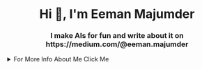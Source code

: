 <h1 align="center">Hi 👋, I'm Eeman Majumder</h1>
<h3 align="center">I make AIs for fun and write about it on https://medium.com/@eeman.majumder</h3>
<details><summary>For More Info About Me Click Me</summary>

  <h1 align="center">Hey There 👋🏼</h1>
  <h2 align="center">Happy to see you here 😁</h2>
___


Welcome to my little corner of the internet! **I'm Eeman Majumder**, a self-proclaimed average nerd with a passion for Artificial Intelligence and Machine Learning. I'm currently pursuing my B.Tech degree in Computer Science with a specialization in AIML at VIT Bhopal, India.

I'm known for making some weird and interesting AI projects that have left my friends and family scratching their heads. But hey, that's what makes life fun, right? 😉

Now, let me tell you a bit about myself in a more down-to-earth way.

___

**Education 📚**
---------------

**<u><h3>VIT Bhopal, India</h3></u>**
B.Tech in Computer Science with specialisation In Artificial Intelligence and Machine Learning

**Grades** -  Work In Progress

**<u><h3>St.Arnold's School, Rourkela, Odisa, India</h3></u>**

**Grades:** 

>**CBSE Boards Class 10**<EM>
>
>
><table><b><tr><th>Subject</th><th>Grades</th></tr></b>
><tr><td>English Comm.</td><td> A1</td></tr>
><tr><td>Hindi</td><td>C2</td></tr>
><tr><td>Maths</td><td>C1</td></tr>
><tr><td>Science</td><td>A2</td></tr>
><tr><td>SST</td><td>B1</td></tr>
><tr><td>Computer Science (IT)</td><td>AI</td></tr>
></table></EM>

>**CBSE Boards Class 12**<EM>
><table><b><tr><th>Subject</th><th>Marks</th></tr></b>
><tr><td>English Core</td><td> 78</td></tr>
><tr><td>Maths</td><td>47</td></tr>
><tr><td>Physics</td><td>73</td></tr>
><tr><td>Chemistry</td><td>75</td></tr>
><tr><td>Computer Science</td><td>80</td></tr>
><tr><td>Physical Education</td><td>84</td></tr>
></table></EM>

___

**Skills 🤖**
---------

**<u><h3>Technical  🛠️</h3></u>**

>**Programming Languages**<EM>
><table><b><tr><th>Languages</th><th>Efficency</th></tr></b>
><tr><td>Python</td><td>Advanced</td></tr>
><tr><td>Rust</td><td>Advanced</td></tr>
><tr><td>C++</td><td>Intermediate</td></tr>
><tr><td>C</td><td>Imtermedate</td></tr>
><tr><td>Java</td><td>Basic</td></tr>
><tr><td>R</td><td>Basic</td></tr>
></table></EM>

>**Machine Learning and AI**<EM>
><table><b><tr><th>Topics</th><th>Proficiency Level</th></tr></b>
><tr><td>Machine Learning</td><td>Advanced</td></tr>
><tr><td>Deep Learning</td><td>Advanced</td></tr>
><tr><td>Natural Language Processing</td><td>Advanced</td></tr>
><tr><td>Computer Vision</td><td>Advanced</td></tr>
><tr><td>Data Science</td><td>Advanced</td></tr>
><tr><td>Big Data</td><td>Advanced</td></tr>
><tr><td>Reinforcement Learning</td><td>Advanced</td></tr>
><tr><td>Cybersecurity</td><td>Intermediate</td></tr>
><tr><td>Cryptography</td><td>Intermediate</td></tr>
><tr><td>Data Engineering</td><td>Intermediate</td></tr>
><tr><td>Blockchain</td><td>Basic</td></tr>
><tr><td>Web Development</td><td>Basic</td></tr>
></table></EM>

<u><h3>**Soft Skills 💬**</h3></u>

Communication <EM>

<ul>
<li>Effective verbal and written communication skills</li>
<li>Active listening</li>
<li>Presentation skills</li>
<li>Interpersonal skills</li>
<li>Conflict resolution</li>
</ul></EM>
Leadership<EM>

<ul>
<li>Team management</li>
<li>Mentoring and coaching</li>
<li>Delegation</li>
<li>Strategic thinking</li>
<li>Decision making</li>
</ul></EM>
Time Management<EM>

<ul>
<li>Prioritization</li>
<li>Effective task scheduling</li>
<li>Meeting deadlines</li>
<li>Organizational skills</li>
<li>Adaptability</li>
</ul></EM>
Problem Solving<EM>

<ul>
<li>Analytical thinking</li>
<li>Critical thinking</li>
<li>Creativity</li>
<li>Attention to detail</li>
<li>Decision making</li>
</ul></EM>
Collaboration<EM>

<ul>
<li>Teamwork</li>
<li>Flexibility</li>
<li>Open-mindedness</li>
<li>Empathy</li>
<li>Conflict resolution</li>
</ul></EM>

___

**Academic Projects**
---------


<em>**Street Dogs Detection And Management Artificial Intelligence - Web App**</em>
--------------------------------------------------
Aug 2022 - Oct 2022

Associated with Vellore Institute of Technology

<b><h3>Description Of This Project:</h3></b>

The "Dawg Detection" app is a web-based application designed for identifying the presence of dogs in a given image. The app utilizes the state-of-the-art YOLOv7 object detection algorithm to accurately detect the presence of dogs in images uploaded by users.

The app provides users with a simple and intuitive interface to upload an image, which is then processed using the YOLOv7 algorithm to detect the presence of dogs. The app then displays the image with bounding boxes around each detected dog, along with a count of the total number of dogs detected in the image.

In addition to identifying dogs in uploaded images, the app also uses geolocation services to plot the user's location on a map and provides an estimate of the total number of dog sightings reported around the world.

The app also includes a fun feature for users to click a button to trigger a shower of balloons to celebrate their successful use of the app.

Overall, the "Dawg Detection" app is a fun and useful tool for anyone looking to identify dogs in images and gain insight into dog sightings worldwide.

Link To Project: https://github.com/Eeman1113/Dawg

<em>**ML Based Career Councillor**</em>
--------------------------------------------------
Sep 2022 - Feb 2023

Associated with Vellore Institute of Technology

<b><h3>Description Of This Project:</h3></b>
The ML Based Career Counsellor is a Streamlit app that uses large language models to suggest job positions based on the user's skills. The app asks the user to enter their name, region, date of birth and select the skills they possess from a list of skills. It then generates a prompt using the user's selected skills and asks large language models to suggest ten job positions based on the user's skills.

The app uses the PIL library to create a report containing the user's name, selected skills, and the suggested job positions. The report is generated as an image and saved to the local file system.

Link To Project: https://github.com/Eeman1113/ML-BASED-CAREER-COUINCLER

___

**Personal Projects**
---------

**<u><h3>Associated With Medium</h3></u>**

<em>**Detection Of Covid19 Using Keras**</em>
--------------------------------------------------
Jan 2022 - Jan 2022

Link To Project: https://github.com/Eeman1113/detection-of-COVID-19-WITH-KERAS


<em>**AI to chat with my friends on WhatsApp**</em>
--------------------------------------------------
Jul 2020 - Jul 2020

Link To Project: 
https://medium.com/geekculture/i-made-an-ai-to-chats-with-my-friends-without-them-noticing-part-1-c9a6482a4d80

<em>**Text to Handwriting using AI**</em>
--------------------------------------------------
Feb 2022 - Feb 2022

Link To Project: https://github.com/Eeman1113/text-to-handwriting

<em>**Flappy Bird**</em>
--------------------------------------------------
Mar 2022 - Mar 2022

Link To Project: https://github.com/Eeman1113/Flappy_Bird

<em>**Chatbot in 15 Lines**</em>
--------------------------------------------------
Mar 2022 - Mar 2022

Link To Project: https://github.com/Eeman1113/Chatbot_in_15_lines_GPT-3

<em>**AI to generate ART**</em>
--------------------------------------------------
Mar 2022 - Mar 2022

Link To Project: https://github.com/Eeman1113/Generating-Art-using-AI

<em>**AI to Generate Anime Synopsis**</em>
--------------------------------------------------
Mar 2022 - Mar 2022

Link To Project: https://github.com/Eeman1113/Anime-Synopsis-Generator-With-Deep-Learning

<em>**AI to Generate Animations**</em>
--------------------------------------------------
Mar 2022 - Mar 2022

Link To Project: https://github.com/Eeman1113/Generating-Animation-By-An-AI

<em>**AI to Generate Animations**</em>
--------------------------------------------------
Mar 2022 - Mar 2022

Link To Project: https://github.com/Eeman1113/Generating-Animation-By-An-AI

<em>**Enhancing Images Using AI**</em>
--------------------------------------------------
Apr 2022 - Apr 2022

Link To Project: https://github.com/Eeman1113/Enahncing-Images-using-AI

<em>**Better Song Suggester Than Spotify**</em>
--------------------------------------------------
Apr 2022 - Apr 2022

Link To Project: https://github.com/Eeman1113/Better_Song_reccomendetar_than_spotify

<em>**AI to covert Python to natural language**</em>
--------------------------------------------------
Apr 2022 - Apr 2022

Link To Project: https://github.com/Eeman1113/Python_To_English

<em>**AI to attend my online classes**</em>
--------------------------------------------------
Apr 2022 - Apr 202

Link To Project: https://github.com/Eeman1113/AI_to_attend_my_online_classes

<em>**OCR For SBI Bank**</em>
--------------------------------------------------
May 2022 - May 2022

Link To Project: https://github.com/Eeman1113/OCR_for_SBI

<em>**Automating Mario Using Reinforcement Learning**</em>
--------------------------------------------------
May 2022 - May 2022

Link To Project: https://github.com/Eeman1113/Mario-RL-AI

<em>**AI that behaves like Chandler Bing**</em>
--------------------------------------------------
May 2022 - May 2022

Link To Project: https://github.com/Eeman1113/Chandler-Bing-Deep-Learning-AI

<em>**Large Scale Anomaly Detection**</em>
--------------------------------------------------
Jun 2022 - Jun 2022

<em>**Black and White Photos to colour**</em>
--------------------------------------------------
Jun 2022 - Jun 2022

Link To Project: https://github.com/Eeman1113/Black-and-white-to-colour-photos

<em>**AI to suggest what to cook every day to people**</em>
--------------------------------------------------
Jun 2022 - Jun 2022

Link To Project: https://github.com/Eeman1113/What-Should-I-make-Today



<em>**AI to change black and white videos to colour**</em>
--------------------------------------------------
Jun 2022 - Jun 2022

Link To Project: https://github.com/Eeman1113/black-and-white-videos-to-colour-

<em>**Custom NLP Model**</em>
--------------------------------------------------
Jul 2022 - Jul 2022

Link To Project: https://github.com/Eeman1113/AI-that-chats-with-my-friends-

<em>**AI to rate my AI projects**</em>
--------------------------------------------------
Jul 2022 - Jul 2022

Link To Project: https://github.com/Eeman1113/AI-to-rate-my-AI-projects-

<em>**AI to make weird Spotify playlists**</em>
--------------------------------------------------
Jul 2022 - Aug 2022

Link To Project: https://github.com/Eeman1113/AI-to-make-wierd-spotify-playlists-


<em>**AI that writes articles**</em>
--------------------------------------------------
Aug 2022 - Aug 2022

Link To Project: https://github.com/Eeman1113/AI-writes-Articles

<em>**AI that generates text from keywords**</em>
--------------------------------------------------
Aug 2022 - Aug 2022

Link To Project: https://github.com/Eeman1113/AI_to_generate_sentences_from_words

<em>**AI to send you newspapers from a randomly made up world**</em>
--------------------------------------------------
Sep 2022 - Sep 2022

Link To Project: https://github.com/Eeman1113/AI-to-send-you-newspapers-from-a-randomly-made-up-world.

<em>**Ansar Chan (◕ヮ◕) 解**</em>
--------------------------------------------------
Feb 2023 - Present

Description Of Project:

Have you ever had a list of questions that you needed to answer quickly? Maybe you're a teacher or a student preparing for an exam, or maybe you're just curious about a particular topic. Either way, answering a long list of questions can be a daunting task. Fortunately, there is a new tool that can help: Ansar Chan (◕ヮ◕) 解.

Ansar Chan (◕ヮ◕) 解 is a Streamlit app that uses OpenAI to generate answers to a list of questions. It takes an array of questions as input and generates an answer for each one using OpenAI's text-generation API. The app then displays the answers in a visually appealing format.

To use Ansar Chan (◕ヮ◕) 解, you first need to run the app on Streamlit. Once the app loads, enter an array of questions into the text input field and click "Enter". The app will use the OpenAI API to generate answers for each question and display them in a visually appealing format.

Link To Project: https://github.com/Eeman1113/Examinee_AI


**<u><h3>Associated with Analytics India Magazine</h3></u>**

<em>**AI to write like Chetan Bhagat**</em>
--------------------------------------------------
Feb 2023 - Present

Link To Project: https://github.com/Eeman1113/Chetan-Bhagat-AI


____

**Experience  📋**
---------

**Manuscripts.ai**<br>
----------------------------
**Lead AIML Engineer**<br>
June 2022 - Present (11 months) India<br>
https://manuscripts.ai/

**Omdena VIT Bhopal University Chapter**<br>
-------------------------------------------------
**President**<br>
January 2023 - Present (4 months)<br>
Bhopal, Madhya Pradesh, India<br>

**AI CLUB - VIT BHOPAL University** <br>
---------------------------------
1 year 2 months <br>
**Core Member** <br>
March 2022 - Present (1 year 2 months) <br>
Vit Bhopal, Sehore, Madhya Pradesh, India <br>
Working in the Core Team of AI Club VIT Bhopal <br>

**Operations Manager** <br>
August 2022 - January 2023 (6 months) India <br>

**Medium**<br>
----------------------
**Medium Educational Article Writer (AIML related)**<br>
January 2022 - Present (1 year 4 months)<br>
India<br>
AIMl teaching articles on how to Integrate different AI<br> for different scenarios.<br>

**EduMettle**<br>
------------------
**Board Member**<br>
January 2020 - Present (3 years 4 months) India<br>

**Analytics India Magazine**<br>
---------------------
**AIML Author**<br>
May 2022 - January 2023 (9 months) India<br>

**KnowledgeHut upGrad**<br>
-------------------------------
**Technical Writer**<br>
May 2022 - June 2022 (2 months) <br>
India<br>

___

**Volunteering**
---------

>**AI CLUB - VIT BHOPAL University**<br>

**Mentor**<br>
I mentored in a hackathon called "HackExchange"<br>


>**AI CLUB - VIT BHOPAL University**<br>

**Speaker**<br>
I was the speaker for the event called “The Yolo Bootcamp”. 

>**AI CLUB - VIT BHOPAL University**<br>

**Speaker**<br>
I spoke in the event called "The AI Breakdown"

>**AI CLUB - VIT BHOPAL University**<br>

**Speaker**<br>
I spoke for the event called "chAI Pe Charcha"

>**Bit By Bit Club**<br>

**Speaker**<br>
I was the speaker for the event “The AI Charcha”.<BR>
Link to the event: https://youtu.be/TC8iSYiSksI

>**Google**<br>

**Google Cloud Innovator**<br>
Nov 2022 - Present · 6 mosNov 2022 - Present · 6 mos<br>
Education

___

**Achivements 🏆**
---------
Competitve Coding

1. Qualified for Google Code Jam 2020
2. Ranked over top 25% in Google Kickstart 2020
3. Ranked over top 25% in Google Kickstart 2021
4. Ranked over top 10% in Google Kickstart Round - 1
5. 6 Star in hackerrank for problem solving
6. 5 star in hackerrank for python
7. Official writer at AIM
8. Official contribution in the making of YOLO V5
9. Official contribution on The Algorithms

Leadership 
1. Lead at Omdena VITB Chapter 
2. Lead AIML engineer at Manuscripts.ai
3. Operations Manager at AI Club VITB 
4. Public Speaker For VITB University

Articles & Publication
1. Worked For Analytics India Magazine (a.k.a Analytics Vidya Magazine) as a Techincal Writer 
2. Working as a Technical AIML based writer in Medium with over 16,000 views and 600+ followers
3. Recognised By Mr. Chetan Bhagat for my works on an AI that writes like him.

___

**Languages**
---------

<table><tr><th>Language</th><th>Proficiency</th></tr>
<tr><td>English</td><td>Speak And Write</td></tr>
<tr><td>Hindi</td><td>Speak and Write</td></tr>
<tr><td>Odia</td><td>Speak and Write</td></tr>
<tr><td>Bengali</td><td>Speak</td></tr>
</table>

___

**Contact Me 📞**
---------

Email Offical - eeman.majumder.offical@gmail.com<br>
Email Personal -  eeman.majumder@gmail.com<br>
Linkedin - https://www.linkedin.com/in/eeman-majumder-2184331a2/<br>
Twitter - https://twitter.com/EemanMajumder
___

## <p style="text-align: center;">Thanks For Visiting 😁
</details>


